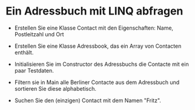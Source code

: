 ﻿# Ein Adressbuch mit LINQ abfragen

- Erstellen Sie eine Klasse Contact mit den Eigenschaften: Name, Postleitzahl und Ort
- Erstellen Sie eine Klasse Adressbook, das ein Array von Contacten enthält.
- Initialisieren Sie im Constructor des Adressbuchs die Contacte mit ein paar Testdaten.

- Filtern sie in Main alle Berliner Contacte aus dem Adressbuch und sortieren Sie diese alphabetisch.

- Suchen Sie den (einzigen) Contact mit dem Namen "Fritz".







